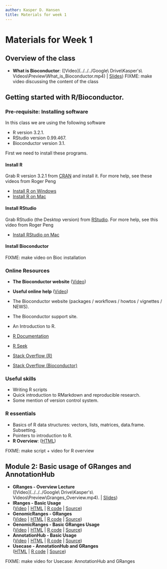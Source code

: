 ```yaml
---
author: Kasper D. Hansen
title: Materials for week 1
---
```


# Materials for Week 1

## Overview of the class

- **What is Bioconductor**: ([Video](../../../Google\ Drive\Kasper\'s\ Videos\Preview\What_is_Bioconductor.mp4) |
[Slides](https://docs.google.com/presentation/d/1rPKLk9tTfoLkRl-PyaboJ4wHTsLhmm2ukBRxOmJg4Kk/edit?usp=sharing))
FIXME: make video discussing the content of the class

## Getting started with R/Bioconductor.

### Pre-requisite: Installing software

In this class we are using the following software

- R version 3.2.1.
- RStudio version 0.99.467.
- Bioconductor version 3.1.

First we need to install these programs.

#### Install R

Grab R version 3.2.1 from [CRAN](https://cran.r-project.org/) and install it.  For more help, see these videos from Roger Peng

- [Install R on Windows](https://youtu.be/Ohnk9hcxf9M)
- [Install R on Mac](https://youtu.be/uxuuWXU-7UQ)

#### Install RStudio

Grab RStudio (the Desktop version) from [RStudio](https://www.rstudio.org).  For more help, see this video from Roger Peng

- [Install RStudio on Mac](https://youtu.be/bM7Sfz-LADM)

#### Install Bioconductor

FIXME: make video on Bioc installation


### Online Resources

- **The Bioconductor website** ([Video](../../../Dropbox/genbioconductor/week1/Bioconductor_Website.mp4))
- **Useful online help** ([Video](../../../Dropbox/genbioconductor/week1/OnlineResources.mp4))

- The Bioconductor website (packages / workflows / howtos / vignettes / NEWS). 
- The Bioconductor support site.
- An Introduction to R.
- [R Documentation](http://www.rdocumentation.org/)
- [R Seek](http://rseek.org)
- [Stack Overflow (R)](http://stackoverflow.com/questions/tagged/r)
- [Stack Overflow (Bioconductor)](http://stackoverflow.com/questions/tagged/bioconductor)


### Useful skills

- Writing R scripts
- Quick introduction to RMarkdown and reproducible research.
- Some mention of version control system.

### R essentials

- Basics of R data structures: vectors, lists, matrices, data.frame.  Subsetting.
- Pointers to introduction to R.
- **R Overview**: ([HTML](R_Overview.html))

FIXME: make script + video for R overview

## Module 2: Basic usage of GRanges and AnnotationHub

- **GRanges - Overview Lecture**  
([Video](../../../Google\ Drive\Kasper\'s\ Videos\Preview\Granges_Overview.mp4). |
[Slides](https://docs.google.com/presentation/d/1ETjUipnle-Ps7k8gFGvJIXJ85D_Vjs9qNxNk2KeeaAI/edit?usp=sharing))
- **IRanges - Basic Usage**  
([Video](../../../Dropbox/genbioconductor/week1/IRanges_Basic.mp4) |
[HTML](IRanges_Basic.html) |
[R code](IRanges_Basic.R) |
[Source](IRanges_Basic.Rmd))
- **GenomicRanges - GRanges**  
([Video](../../../Dropbox/genbioconductor/week1/GenomicRanges_GRanges.mp4) |
[HTML](GenomicRanges_GRanges.html) |
[R code](GenomicRanges_GRanges.R) |
[Source](GenomicRanges_GRanges.Rmd))
- **GenomicRanges - Basic GRanges Usage**  
([Video](../../../Dropbox/genbioconductor/week1/GenomicRanges_GRanges_Usage.mp4) |
[HTML](GenomicRanges_GRanges_Usage.html) |
[R code](GenomicRanges_GRanges_Usage.R) |
[Source](GenomicRanges_GRanges_Usage.Rmd))
- **AnnotationHub - Basic Usage**  
([Video](../../../Dropbox/genbioconductor/week1/AnnotationHub.mp4) |
[HTML](AnnotationHub.html) |
[R code](AnnotationHub.R) |
[Source](AnnotationHub.Rmd))
- **Usecase - AnnotationHub and GRanges**  
([HTML](Usecase_AnnotationHub_GRanges.html) |
[R code](Usecase_AnnotationHub_GRanges.R) |
[Source](Usecase_AnnotationHub_GRanges.Rmd))

FIXME: make video for Usecase: AnnotationHub and GRanges
